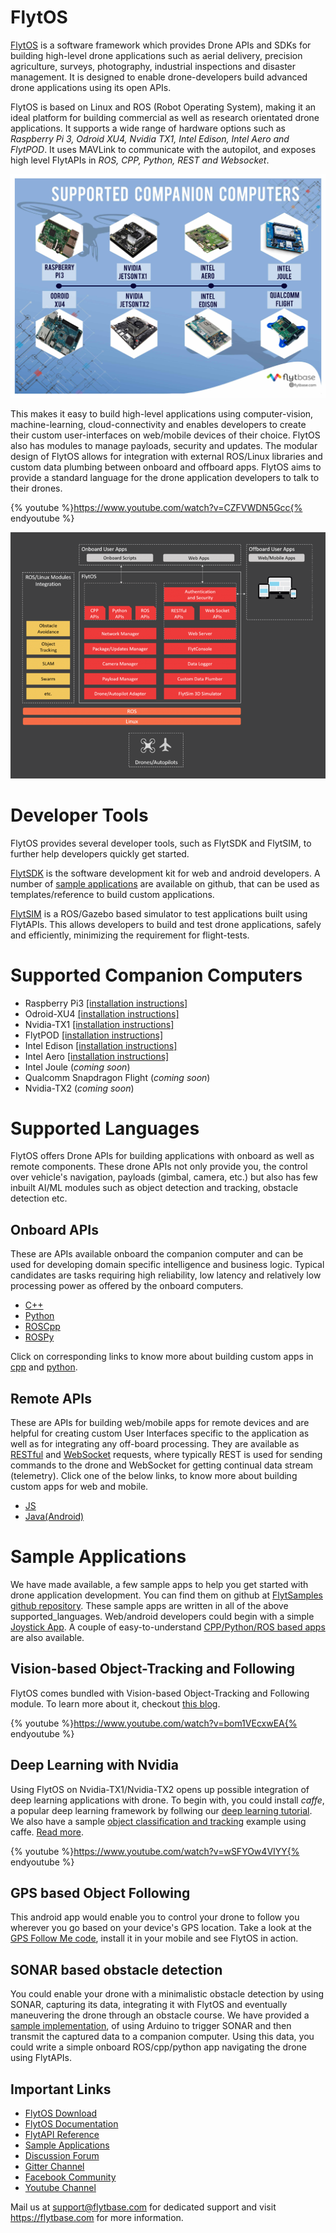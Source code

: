 # FlytOS 

[FlytOS](https://flytbase.com) is a software framework which provides Drone APIs and SDKs for building high-level 
drone applications such as aerial delivery, precision agriculture, surveys, photography, industrial inspections and disaster
management. It is designed to enable drone-developers build advanced drone applications using its open APIs.

FlytOS is based on Linux and ROS (Robot Operating System), making it an ideal platform for building commercial as well as 
research orientated drone applications. It supports a wide range of hardware options such as *Raspberry Pi 3, Odroid XU4, 
Nvidia TX1, Intel Edison, Intel Aero and FlytPOD*. It uses MAVLink to communicate with the autopilot, and exposes high level
FlytAPIs in *ROS, CPP, Python, REST and Websocket*.

![](../../assets/flytosccsupport.jpg)


This makes it easy to build high-level applications using computer-vision, machine-learning, cloud-connectivity and enables
developers to create their custom user-interfaces on web/mobile devices of their choice. FlytOS also has modules to manage 
payloads, security and updates. The modular design of FlytOS allows for integration with external ROS/Linux libraries and 
custom data plumbing between onboard and offboard apps. FlytOS aims to provide a standard language for the drone application
developers to talk to their drones.

{% youtube %}https://www.youtube.com/watch?v=CZFVWDN5Gcc{% endyoutube %}


![](../../assets/FlytOSArch.png)
   

Developer Tools
===============

FlytOS provides several developer tools, such as FlytSDK and FlytSIM, to further help developers quickly get started.

[FlytSDK](http://docs.flytbase.com/docs/FlytOS/Developers/BuildingCustomApps.html#remote-apps) is the software development 
kit for web and android developers. A number of [sample applications](https://github.com/flytbase/flytsamples) are 
available on github, that can be used as templates/reference to build custom applications.

[FlytSIM](http://docs.flytbase.com/docs/FlytOS/Developers/Flytsim.html) is a ROS/Gazebo based simulator to test applications
built using FlytAPIs. This allows developers to build and test drone applications, safely and efficiently, minimizing the 
requirement for flight-tests.

Supported Companion Computers
=============================

* Raspberry Pi3 [[installation instructions]](http://docs.flytbase.com/docs/FlytOS/GettingStarted/RaspiGuide.html)
* Odroid-XU4 [[installation instructions]](http://docs.flytbase.com/docs/FlytOS/GettingStarted/OdroidGuide.html)
* Nvidia-TX1 [[installation instructions]](http://docs.flytbase.com/docs/FlytOS/GettingStarted/TX1Guide.html)
* FlytPOD [[installation instructions]](http://docs.flytbase.com/docs/FlytOS/GettingStarted/FlytPODGuide.html)
* Intel Edison [[installation instructions]](http://docs.flytbase.com/docs/FlytOS/GettingStarted/EdisonGuide.html)
* Intel Aero [[installation instructions]](http://docs.flytbase.com/docs/FlytOS/GettingStarted/AeroGuide.html)
* Intel Joule (*coming soon*)
* Qualcomm Snapdragon Flight (*coming soon*)
* Nvidia-TX2 (*coming soon*)


Supported Languages
===================

FlytOS offers Drone APIs for building applications with onboard as well as remote components. These drone APIs not only
provide you, the control over vehicle's navigation, payloads (gimbal, camera, etc.) but also has few inbuilt AI/ML modules
such as object detection and tracking, obstacle detection etc.

Onboard APIs
------------

These are APIs available onboard the companion computer and can be used for developing domain specific intelligence and business logic. Typical candidates are tasks requiring high reliability, low latency and relatively low processing power as offered by the onboard computers.

* [C++](http://api.flytbase.com/?cpp#)
* [Python](http://api.flytbase.com/?python#)
* [ROSCpp](http://api.flytbase.com/?cpp--ros#introduction)
* [ROSPy](http://api.flytbase.com/?python--ros#introduction)

Click on corresponding links to know more about building custom apps in 
[cpp](http://docs.flytbase.com/docs/FlytOS/Developers/BuildingCustomApps/OnboardCPP.html#write-onboard-cpp) and
[python](http://docs.flytbase.com/docs/FlytOS/Developers/BuildingCustomApps/OnboardPython.html#write-onboard-python).

Remote APIs
-----------

These are APIs for building web/mobile apps for remote devices and are helpful for creating custom User Interfaces specific 
to the application as well as for integrating any off-board processing. They are available as [RESTful](http://api.flytbase.com/?javascript--REST#introduction) and 
[WebSocket](http://api.flytbase.com/?javascript--Websocket#introduction) requests, where typically REST is used for sending commands
to the drone and WebSocket for getting continual data stream (telemetry). Click one of the below links, to know more about
building custom apps for web and mobile.

* [JS](http://docs.flytbase.com/docs/FlytOS/Developers/BuildingCustomApps/RemoteWeb.html#write-remote-web)
* [Java(Android)](http://docs.flytbase.com/docs/FlytOS/Developers/BuildingCustomApps/RemoteMobile.html#write-remote-mobile)

Sample Applications
===================

We have made available, a few sample apps to help you get started with drone application development. You can find them on
github at [FlytSamples github repository](https://github.com/flytbase/flytsamples). These sample apps are written in all of
the above supported_languages. Web/android developers could begin with a simple 
[Joystick App](https://github.com/flytbase/flytsamples/tree/master/Mobile-Apps/Java-Apps/Joystick). A couple of 
easy-to-understand [CPP/Python/ROS based apps](https://github.com/flytbase/flytsamples/tree/master/CPP-Python-ROS-Apps) are also available.

Vision-based Object-Tracking and Following
------------------------------------------

FlytOS comes bundled with Vision-based Object-Tracking and Following module. To learn more about it, checkout 
[this blog](http://blogs.flytbase.com/computer-vision-for-drones-part-2/).

{% youtube %}https://www.youtube.com/watch?v=bom1VEcxwEA{% endyoutube %}

Deep Learning with Nvidia
-------------------------

Using FlytOS on Nvidia-TX1/Nvidia-TX2 opens up possible integration of deep learning applications with drone. To begin with,
you could install *caffe*, a popular deep learning framework by follwing our [deep learning tutorial](https://goo.gl/HwNMuY).
We also have a sample [object classification and tracking](https://github.com/flytbase/flytos_tx1) example using caffe. [Read more](https://goo.gl/ZReoJ7).

{% youtube %}https://www.youtube.com/watch?v=wSFYOw4VIYY{% endyoutube %}


GPS based Object Following
--------------------------

This android app would enable you to control your drone to follow you wherever you go based on your device's GPS location. 
Take a look at the [GPS Follow Me code](https://github.com/flytbase/flytsamples/tree/master/Mobile-Apps/Java-Apps/Follow_me), 
install it in your mobile and see FlytOS in action.


SONAR based obstacle detection
------------------------------

You could enable your drone with a minimalistic obstacle detection by using SONAR, capturing its data, integrating it with 
FlytOS and eventually maneuvering the drone through an obstacle course. We have provided a [sample implementation](https://github.com/flytbase/flytsamples/tree/master/Sample-Projects/sonar_obstacle_sensor), 
of using Arduino to trigger SONAR and then transmit the captured data to a companion computer. Using this data, you could
write a simple onboard ROS/cpp/python app navigating the drone using FlytAPIs.



Important Links
---------------

* [FlytOS Download](https://my.flytbase.com/downloads)
* [FlytOS Documentation](http://docs.flytbase.com/docs/FlytOS/GettingStarted/FlytOSInstallationGuide.html)
* [FlytAPI Reference](http://api.flytbase.com)
* [Sample Applications](https://github.com/flytbase/flytsamples)
* [Discussion Forum](http://forums.flytbase.com)
* [Gitter Channel](https://gitter.im/FlytBASE/FlytOS)
* [Facebook Community](https://goo.gl/MWlexy)
* [Youtube Channel](https://goo.gl/DzfW1V)

Mail us at support@flytbase.com for dedicated support and visit https://flytbase.com for more information.
 
